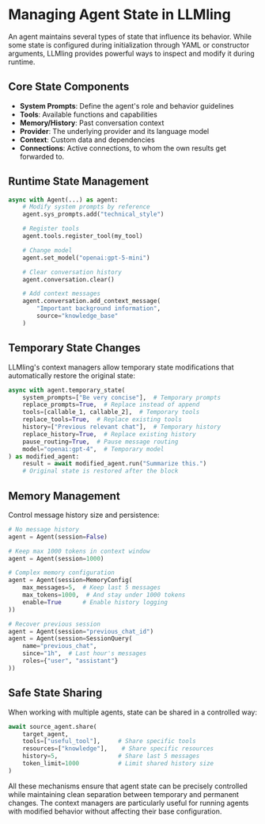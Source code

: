 # Managing Agent State in LLMling

An agent maintains several types of state that influence its behavior. While some state is configured during initialization through YAML or constructor arguments, LLMling provides powerful ways to inspect and modify it during runtime.

## Core State Components

- **System Prompts**: Define the agent's role and behavior guidelines
- **Tools**: Available functions and capabilities
- **Memory/History**: Past conversation context
- **Provider**: The underlying provider and its language model
- **Context**: Custom data and dependencies
- **Connections**: Active connections, to whom the own results get forwarded to.

## Runtime State Management

```python
async with Agent(...) as agent:
    # Modify system prompts by reference
    agent.sys_prompts.add("technical_style")

    # Register tools
    agent.tools.register_tool(my_tool)

    # Change model
    agent.set_model("openai:gpt-5-mini")

    # Clear conversation history
    agent.conversation.clear()

    # Add context messages
    agent.conversation.add_context_message(
        "Important background information",
        source="knowledge_base"
    )
```

## Temporary State Changes

LLMling's context managers allow temporary state modifications that automatically restore the original state:

```python
async with agent.temporary_state(
    system_prompts=["Be very concise"],  # Temporary prompts
    replace_prompts=True,  # Replace instead of append
    tools=[callable_1, callable_2],  # Temporary tools
    replace_tools=True,  # Replace existing tools
    history=["Previous relevant chat"],  # Temporary history
    replace_history=True,  # Replace existing history
    pause_routing=True,  # Pause message routing
    model="openai:gpt-4",  # Temporary model
) as modified_agent:
    result = await modified_agent.run("Summarize this.")
    # Original state is restored after the block
```

## Memory Management

Control message history size and persistence:

```python
# No message history
agent = Agent(session=False)

# Keep max 1000 tokens in context window
agent = Agent(session=1000)

# Complex memory configuration
agent = Agent(session=MemoryConfig(
    max_messages=5,  # Keep last 5 messages
    max_tokens=1000,  # And stay under 1000 tokens
    enable=True      # Enable history logging
))

# Recover previous session
agent = Agent(session="previous_chat_id")
agent = Agent(session=SessionQuery(
    name="previous_chat",
    since="1h",  # Last hour's messages
    roles={"user", "assistant"}
))
```

## Safe State Sharing

When working with multiple agents, state can be shared in a controlled way:

```python
await source_agent.share(
    target_agent,
    tools=["useful_tool"],     # Share specific tools
    resources=["knowledge"],    # Share specific resources
    history=5,                 # Share last 5 messages
    token_limit=1000           # Limit shared history size
)
```

All these mechanisms ensure that agent state can be precisely controlled while maintaining clean separation between temporary and permanent changes. The context managers are particularly useful for running agents with modified behavior without affecting their base configuration.
